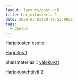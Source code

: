 ```yaml
---
layout: layouts/post.njk
title: Harjoituskerta 1
date: 2020-03-03T20:48:53.985Z
tags:
  - Opetus
---
```

Harjoitusten osoite:

[Harjoitus 1](https://people.uta.fi/~op98563/blog/post-5/index.html)

oheismateriaali: [valokuvat](https://people.uta.fi/~op98563/valokuva_esittely)

[Harjoitustehtävä 2.](https://people.uta.fi/~op98563/post-6/index.html)